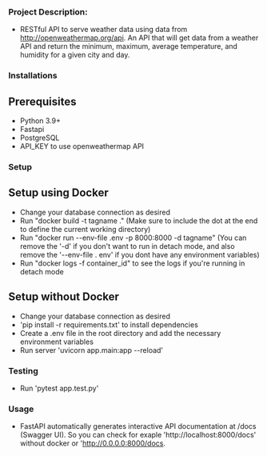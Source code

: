 ### Project Description:
- RESTful API to serve weather data using data from http://openweathermap.org/api. An API that will get data from a weather API and return the minimum, maximum, average temperature, and humidity for a given city and day.

### Installations

## Prerequisites
- Python 3.9+
- Fastapi
- PostgreSQL
- API_KEY to use openweathermap API

### Setup

## Setup using Docker
 - Change your database connection as desired
 - Run "docker build -t tagname ." (Make sure to include the dot at the end to define the current working directory)
 - Run "docker run --env-file .env -p 8000:8000 -d tagname" (You can remove the '-d' if you don't want to run in detach mode, and also remove the '--env-file . env' if you dont have any environment variables)
 - Run "docker logs -f container_id" to see the logs if you're running in detach mode

## Setup without Docker
- Change your database connection as desired
- 'pip install -r requirements.txt' to install dependencies
- Create a .env file in the root directory and add the necessary environment variables
- Run server 'uvicorn app.main:app --reload'

### Testing
- Run 'pytest app.test.py'

### Usage
- FastAPI automatically generates interactive API documentation at /docs (Swagger UI). So you can check for exaple 'http://localhost:8000/docs' without docker or 'http://0.0.0.0:8000/docs.